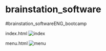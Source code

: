 # brainstation_software
#brainstation_softwareENG_bootcamp

index.html
![index](https://github.com/blingbn/brainstation_software/assets/64954355/77156485-188f-4383-906c-596abee3aa0c)

menu.html
![menu](https://github.com/blingbn/brainstation_software/assets/64954355/40b9e728-2f88-4624-b108-b1c54dd230ed)
